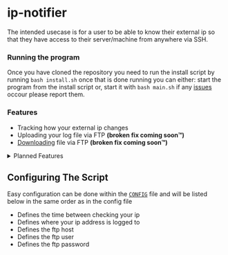 # ip-notifier
The intended usecase is for a user to be able to know their external ip so that they have access to their server/machine from anywhere via SSH.

### Running the program
Once you have cloned the repository you need to run the install script by running `bash install.sh` once that is done running you can either: start the program from the install script or, start it with `bash main.sh` if any [issues](https://github.com/Squibid/ip-notifier/issues) occour please report them.

### Features

- Tracking how your external ip changes
- Uploading your log file via FTP **(broken fix coming soon™)**
- [Downloading](https://github.com/Squibid/ip-notifer-client) file via FTP **(broken fix coming soon™)**

 <details><summary> Planned Features </summary>
  
  ```
  
  ```
  
</details>


## Configuring The Script
Easy configuration can be done within the [`CONFIG`](https://github.com/Squibid/ip-notifier/blob/b6b819a027eb06b1387ed2e109c8452997207b9e/CONFIG) file and will be listed below in the same order as in the config file
* Defines the time between checking your ip
* Defines where your ip address is logged to
* Defines the ftp host
* Defines the ftp user
* Defines the ftp password
